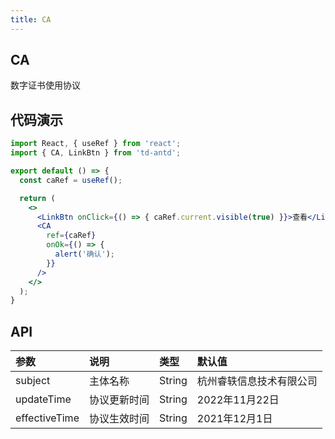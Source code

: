 ```yaml
---
title: CA
---
```


## CA

数字证书使用协议

## 代码演示

```jsx
import React, { useRef } from 'react';
import { CA, LinkBtn } from 'td-antd';

export default () => {
  const caRef = useRef();

  return (
    <>
      <LinkBtn onClick={() => { caRef.current.visible(true) }}>查看</LinkBtn>
      <CA
        ref={caRef}
        onOk={() => {
          alert('确认');
        }}
      />
    </>
  );
}
```

## API

|参数|说明|类型|默认值|
|:--|:--|:--|:--|
|subject|主体名称|String|杭州睿轶信息技术有限公司|
|updateTime|协议更新时间|String|2022年11月22日|
|effectiveTime|协议生效时间|String|2021年12月1日|
